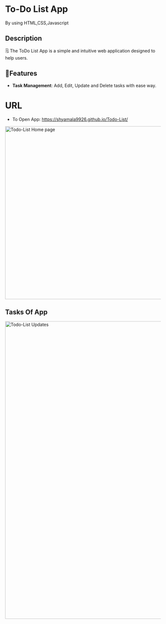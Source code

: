  # To-Do List App 
 By using HTML,CSS,Javascript

 ## **Description**
🗒️ The ToDo List App is a simple and intuitive web application designed to help users.
 
## 🌟**Features**
- **Task Management**: Add, Edit, Update and Delete tasks with ease way.
# URL
- To Open App: https://shyamala9926.github.io/Todo-List/
  
<img width="558" alt="Todo-List Home page" src="https://github.com/user-attachments/assets/16d0e406-e9f6-4f36-948a-d573f8a75b41" />

## Tasks Of App
<img width="960" alt="Todo-List Updates" src="https://github.com/user-attachments/assets/1efd51cf-860c-407d-8ca0-306b14914ae3" />


